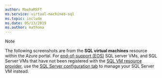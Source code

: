 ```yaml
---
author: MashaMSFT
ms.service: virtual-machines-sql 
ms.topic: include
ms.date: 05/13/2019
ms.author: mathoma
---
```

  > [!NOTE]
  > The following screenshots are from the **SQL virtual machines** resource within the Azure portal. For [end-of-support (EOS)](../articles/virtual-machines/windows/sql/virtual-machines-windows-sql-server-2008-eos-extend-support.md) SQL server VMs, and SQL Server VMs that have not been registered with the [SQL VM resource provider](../articles/azure-sql/virtual-machines/windows/change-licensing-model-azure-hybrid-benefit-ahb.md), use the [SQL Server configuration tab](../articles/virtual-machines/windows/sql/virtual-machines-windows-sql-manage-portal.md#access-the-sql-server-configuration-tab) to manage your SQL Server VM instead. 